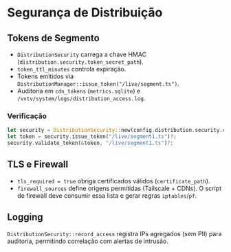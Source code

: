 # Segurança de Distribuição

## Tokens de Segmento

- `DistributionSecurity` carrega a chave HMAC (`distribution.security.token_secret_path`).
- `token_ttl_minutes` controla expiração.
- Tokens emitidos via `DistributionManager::issue_token("/live/segment.ts")`.
- Auditoria em `cdn_tokens` (`metrics.sqlite`) e `/vvtv/system/logs/distribution_access.log`.

### Verificação

```rust
let security = DistributionSecurity::new(config.distribution.security.clone())?;
let token = security.issue_token("/live/segment1.ts")?;
security.validate_token(&token, "/live/segment1.ts")?;
```

## TLS e Firewall

- `tls_required = true` obriga certificados válidos (`certificate_path`).
- `firewall_sources` define origens permitidas (Tailscale + CDNs). O script de firewall deve consumir essa lista e gerar regras `iptables`/`pf`.

## Logging

`DistributionSecurity::record_access` registra IPs agregados (sem PII) para auditoria, permitindo correlação com alertas de intrusão.

